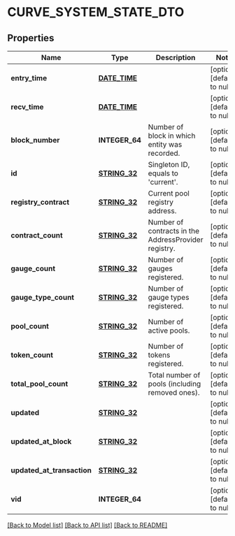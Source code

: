 # CURVE_SYSTEM_STATE_DTO

## Properties
Name | Type | Description | Notes
------------ | ------------- | ------------- | -------------
**entry_time** | [**DATE_TIME**](DATE_TIME.md) |  | [optional] [default to null]
**recv_time** | [**DATE_TIME**](DATE_TIME.md) |  | [optional] [default to null]
**block_number** | **INTEGER_64** | Number of block in which entity was recorded. | [optional] [default to null]
**id** | [**STRING_32**](STRING_32.md) | Singleton ID, equals to &#39;current&#39;. | [optional] [default to null]
**registry_contract** | [**STRING_32**](STRING_32.md) | Current pool registry address. | [optional] [default to null]
**contract_count** | [**STRING_32**](STRING_32.md) | Number of contracts in the AddressProvider registry. | [optional] [default to null]
**gauge_count** | [**STRING_32**](STRING_32.md) | Number of gauges registered. | [optional] [default to null]
**gauge_type_count** | [**STRING_32**](STRING_32.md) | Number of gauge types registered. | [optional] [default to null]
**pool_count** | [**STRING_32**](STRING_32.md) | Number of active pools. | [optional] [default to null]
**token_count** | [**STRING_32**](STRING_32.md) | Number of tokens registered. | [optional] [default to null]
**total_pool_count** | [**STRING_32**](STRING_32.md) | Total number of pools (including removed ones). | [optional] [default to null]
**updated** | [**STRING_32**](STRING_32.md) |  | [optional] [default to null]
**updated_at_block** | [**STRING_32**](STRING_32.md) |  | [optional] [default to null]
**updated_at_transaction** | [**STRING_32**](STRING_32.md) |  | [optional] [default to null]
**vid** | **INTEGER_64** |  | [optional] [default to null]

[[Back to Model list]](../README.md#documentation-for-models) [[Back to API list]](../README.md#documentation-for-api-endpoints) [[Back to README]](../README.md)


